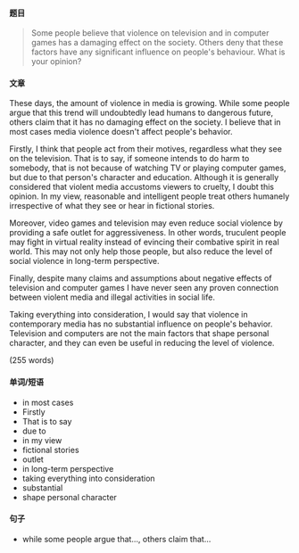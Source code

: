 #### 题目
> Some people believe that violence on television and in computer games has a damaging effect on the society. Others deny that these factors have any significant influence on people's behaviour. What is your opinion?

#### 文章
These days, the amount of violence in media is growing. While some people argue that this trend will undoubtedly lead humans to dangerous future, others claim that it has no damaging effect on the society. I believe that in most cases media violence doesn't affect people's behavior.

Firstly, I think that people act from their motives, regardless what they see on the television. That is to say, if someone intends to do harm to somebody, that is not because of watching TV or playing computer games, but due to that person's character and education. Although it is generally considered that violent media accustoms viewers to cruelty, I doubt this opinion. In my view, reasonable and intelligent people treat others humanely irrespective of what they see or hear in fictional stories.

Moreover, video games and television may even reduce social violence by providing a safe outlet for aggressiveness. In other words, truculent people may fight in virtual reality instead of evincing their combative spirit in real world. This may not only help those people, but also reduce the level of social violence in long-term perspective.

Finally, despite many claims and assumptions about negative effects of television and computer games I have never seen any proven connection between violent media and illegal activities in social life.

Taking everything into consideration, I would say that violence in contemporary media has no substantial influence on people's behavior. Television and computers are not the main factors that shape personal character, and they can even be useful in reducing the level of violence.

(255 words)


#### 单词/短语
- in most cases
- Firstly
- That is to say
- due to
- in my view
- fictional stories
- outlet
- in long-term perspective
- taking everything into consideration
- substantial
- shape personal character

#### 句子
- while some people argue that..., others claim that...